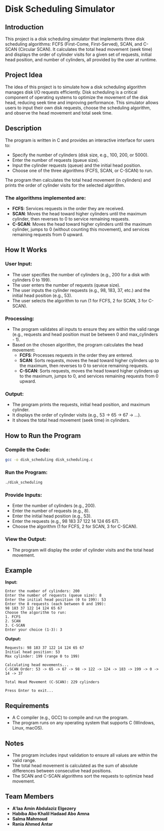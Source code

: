 
# Disk Scheduling Simulator

## Introduction
This project is a disk scheduling simulator that implements three disk scheduling algorithms: FCFS (First-Come, First-Served), SCAN, and C-SCAN (Circular SCAN). It calculates the total head movement (seek time) and displays the order of cylinder visits for a given set of requests, initial head position, and number of cylinders, all provided by the user at runtime.

## Project Idea
The idea of this project is to simulate how a disk scheduling algorithm manages disk I/O requests efficiently. Disk scheduling is a critical component of operating systems to optimize the movement of the disk head, reducing seek time and improving performance. This simulator allows users to input their own disk requests, choose the scheduling algorithm, and observe the head movement and total seek time.

## Description
The program is written in C and provides an interactive interface for users to:

- Specify the number of cylinders (disk size, e.g., 100, 200, or 5000).
- Enter the number of requests (queue size).
- Input the cylinder requests (queue) and the initial head position.
- Choose one of the three algorithms (FCFS, SCAN, or C-SCAN) to run.

The program then calculates the total head movement (in cylinders) and prints the order of cylinder visits for the selected algorithm.

### The algorithms implemented are:

- **FCFS**: Services requests in the order they are received.
- **SCAN**: Moves the head toward higher cylinders until the maximum cylinder, then reverses to 0 to service remaining requests.
- **C-SCAN**: Moves the head toward higher cylinders until the maximum cylinder, jumps to 0 (without counting this movement), and services remaining requests from 0 upward.

## How It Works

### User Input:

- The user specifies the number of cylinders (e.g., 200 for a disk with cylinders 0 to 199).
- The user enters the number of requests (queue size).
- The user inputs the cylinder requests (e.g., 98, 183, 37, etc.) and the initial head position (e.g., 53).
- The user selects the algorithm to run (1 for FCFS, 2 for SCAN, 3 for C-SCAN).

### Processing:

- The program validates all inputs to ensure they are within the valid range (e.g., requests and head position must be between 0 and max_cylinders - 1).
- Based on the chosen algorithm, the program calculates the head movement:
  - **FCFS**: Processes requests in the order they are entered.
  - **SCAN**: Sorts requests, moves the head toward higher cylinders up to the maximum, then reverses to 0 to service remaining requests.
  - **C-SCAN**: Sorts requests, moves the head toward higher cylinders up to the maximum, jumps to 0, and services remaining requests from 0 upward.

### Output:

- The program prints the requests, initial head position, and maximum cylinder.
- It displays the order of cylinder visits (e.g., 53 → 65 → 67 → ...).
- It shows the total head movement (seek time) in cylinders.

## How to Run the Program

### Compile the Code:
```bash
gcc -o disk_scheduling disk_scheduling.c
```

### Run the Program:
```bash
./disk_scheduling
```

### Provide Inputs:

- Enter the number of cylinders (e.g., 200).
- Enter the number of requests (e.g., 8).
- Enter the initial head position (e.g., 53).
- Enter the requests (e.g., 98 183 37 122 14 124 65 67).
- Choose the algorithm (1 for FCFS, 2 for SCAN, 3 for C-SCAN).

### View the Output:

- The program will display the order of cylinder visits and the total head movement.

## Example

**Input:**
```
Enter the number of cylinders: 200
Enter the number of requests (queue size): 8
Enter the initial head position (0 to 199): 53
Enter the 8 requests (each between 0 and 199):
98 183 37 122 14 124 65 67
Choose the algorithm to run:
1. FCFS
2. SCAN
3. C-SCAN
Enter your choice (1-3): 3
```

**Output:**
```
Requests: 98 183 37 122 14 124 65 67
Initial head position: 53
Max cylinder: 199 (range 0 to 199)

Calculating head movements...
C-SCAN Order: 53 -> 65 -> 67 -> 98 -> 122 -> 124 -> 183 -> 199 -> 0 -> 14 -> 37

Total Head Movement (C-SCAN): 229 cylinders

Press Enter to exit...
```

## Requirements

- A C compiler (e.g., GCC) to compile and run the program.
- The program runs on any operating system that supports C (Windows, Linux, macOS).

## Notes

- The program includes input validation to ensure all values are within the valid range.
- The total head movement is calculated as the sum of absolute differences between consecutive head positions.
- The SCAN and C-SCAN algorithms sort the requests to optimize head movement.

## Team Members

- **A'laa Amin Abdulaziz Elgezery**  
- **Habiba Abo Khalil Hadaad Abo Amna**  
- **Salma Mahmoud**
- **Rania Ahmed Antar** 
